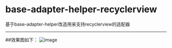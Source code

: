 # base-adapter-helper-recyclerview
基于base-adapter-helper改造用来支持recyclerview的适配器

***
##效果图如下：
![image](http://img.blog.csdn.net/20150907234332888)
